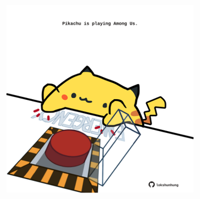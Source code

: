 <!-- built at 14/10/2025, 12:00:44 UTC -->
<p align="center">
  <img width="500" height="500" src="./ReadmeImage.svg">
</p>
